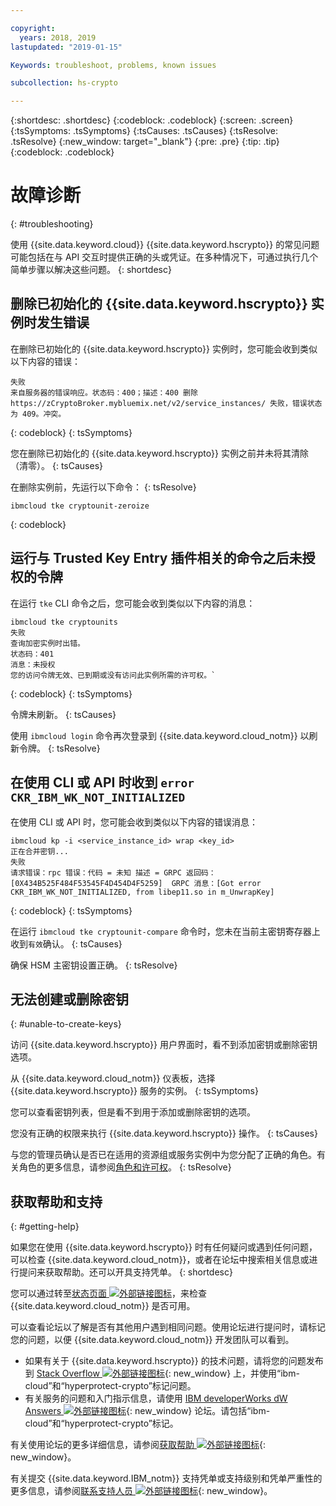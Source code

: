 ```yaml
---

copyright:
  years: 2018, 2019
lastupdated: "2019-01-15"

Keywords: troubleshoot, problems, known issues

subcollection: hs-crypto

---
```


{:shortdesc: .shortdesc}
{:codeblock: .codeblock}
{:screen: .screen}
{:tsSymptoms: .tsSymptoms}
{:tsCauses: .tsCauses}
{:tsResolve: .tsResolve}
{:new_window: target="_blank"}
{:pre: .pre}
{:tip: .tip}
{:codeblock: .codeblock}

# 故障诊断
{: #troubleshooting}

使用 {{site.data.keyword.cloud}} {{site.data.keyword.hscrypto}} 的常见问题可能包括在与 API 交互时提供正确的头或凭证。在多种情况下，可通过执行几个简单步骤以解决这些问题。
{: shortdesc}

## 删除已初始化的 {{site.data.keyword.hscrypto}} 实例时发生错误

在删除已初始化的 {{site.data.keyword.hscrypto}} 实例时，您可能会收到类似以下内容的错误：

```
失败
来自服务器的错误响应。状态码：400；描述：400 删除 https://zCryptoBroker.mybluemix.net/v2/service_instances/ 失败，错误状态为 409。冲突。
```
{: codeblock}
{: tsSymptoms}

您在删除已初始化的 {{site.data.keyword.hscrypto}} 实例之前并未将其清除（清零）。
{: tsCauses}

在删除实例前，先运行以下命令：
{: tsResolve}

```
ibmcloud tke cryptounit-zeroize
```
{: codeblock}

## 运行与 Trusted Key Entry 插件相关的命令之后未授权的令牌

在运行 `tke` CLI 命令之后，您可能会收到类似以下内容的消息：

```
ibmcloud tke cryptounits
失败
查询加密实例时出错。
状态码：401
消息：未授权
您的访问令牌无效、已到期或没有访问此实例所需的许可权。`
```
{: codeblock}
{: tsSymptoms}

令牌未刷新。
{: tsCauses}

使用 `ibmcloud login` 命令再次登录到 {{site.data.keyword.cloud_notm}} 以刷新令牌。
{: tsResolve}

## 在使用 CLI 或 API 时收到 `error CKR_IBM_WK_NOT_INITIALIZED`

在使用 CLI 或 API 时，您可能会收到类似以下内容的错误消息：

```
ibmcloud kp -i <service_instance_id> wrap <key_id>
正在合并密钥...
失败
请求错误：rpc 错误：代码 = 未知 描述 = GRPC 返回码：[0X434B525F484F53545F4D454D4F5259]  GRPC 消息：[Got error CKR_IBM_WK_NOT_INITIALIZED, from libep11.so in m_UnwrapKey]
```
{: codeblock}
{: tsSymptoms}

在运行 `ibmcloud tke cryptounit-compare` 命令时，您未在当前主密钥寄存器上收到`有效`确认。
{: tsCauses}

确保 HSM 主密钥设置正确。
{: tsResolve}

## 无法创建或删除密钥
{: #unable-to-create-keys}

访问 {{site.data.keyword.hscrypto}} 用户界面时，看不到添加密钥或删除密钥选项。

从 {{site.data.keyword.cloud_notm}} 仪表板，选择 {{site.data.keyword.hscrypto}} 服务的实例。
{: tsSymptoms}

您可以查看密钥列表，但是看不到用于添加或删除密钥的选项。

您没有正确的权限来执行 {{site.data.keyword.hscrypto}} 操作。
{: tsCauses}

与您的管理员确认是否已在适用的资源组或服务实例中为您分配了正确的角色。有关角色的更多信息，请参阅[角色和许可权](/docs/services/key-protect/manage-access.html#roles)。
{: tsResolve}

## 获取帮助和支持
{: #getting-help}

如果您在使用 {{site.data.keyword.hscrypto}} 时有任何疑问或遇到任何问题，可以检查 {{site.data.keyword.cloud_notm}}，或者在论坛中搜索相关信息或进行提问来获取帮助。还可以开具支持凭单。
{: shortdesc}

您可以通过转至[状态页面 ![外部链接图标](../../icons/launch-glyph.svg "外部链接图标")](https://cloud.ibm.com/status?tags=platform,runtimes,services)，来检查 {{site.data.keyword.cloud_notm}} 是否可用。

可以查看论坛以了解是否有其他用户遇到相同问题。使用论坛进行提问时，请标记您的问题，以便 {{site.data.keyword.cloud_notm}} 开发团队可以看到。

- 如果有关于 {{site.data.keyword.hscrypto}} 的技术问题，请将您的问题发布到 [Stack Overflow ![外部链接图标](../../icons/launch-glyph.svg "外部链接图标")](http://stackoverflow.com/){: new_window} 上，并使用“ibm-cloud”和“hyperprotect-crypto”标记问题。
- 有关服务的问题和入门指示信息，请使用 [IBM developerWorks dW Answers ![外部链接图标](../../icons/launch-glyph.svg "外部链接图标")](https://developer.ibm.com/answers/index.html){: new_window} 论坛。请包括“ibm-cloud”和“hyperprotect-crypto”标记。

有关使用论坛的更多详细信息，请参阅[获取帮助 ![外部链接图标](../../icons/launch-glyph.svg "外部链接图标")](https://cloud.ibm.com/docs/support/index.html#getting-help){: new_window}。

有关提交 {{site.data.keyword.IBM_notm}} 支持凭单或支持级别和凭单严重性的更多信息，请参阅[联系支持人员 ![外部链接图标](../../icons/launch-glyph.svg "外部链接图标")](https://cloud.ibm.com/docs/support/index.html#contacting-support){: new_window}。
